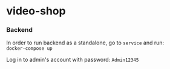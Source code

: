 # video-shop
<h3>Backend</h3>
<p>
In order to run backend as a standalone, go to <code>service</code> and run:<br>
<code>docker-compose up</code>
</p>
<p>

<p>Log in to admin's account with password: <code>Admin12345</code></p>